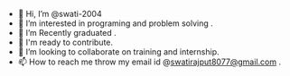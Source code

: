 - 👋 Hi, I’m @swati-2004
- 👀 I’m interested in programing and  problem solving .
- 🌱 I’m Recently graduated .
- 📝 I'm ready to contribute.
- 💞️ I’m looking to collaborate on training and internship.
- 📫 How to reach me throw my email id @swatirajput8077@gmail.com .

<!---
swati-2004/swati-2004 is a ✨ special ✨ repository because its `README.md` (this file) appears on your GitHub profile.
You can click the Preview link to take a look at your changes.
--->
